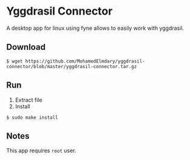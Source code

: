 # Yggdrasil Connector

A desktop app for linux using fyne allows to easily work with yggdrasil.

## Download

```
$ wget https://github.com/MohamedElmdary/yggdrasil-connector/blob/master/yggdrasil-connector.tar.gz
```

## Run

1. Extract file
2. Install

```
$ sudo make install
```

## Notes

This app requires `root` user.
